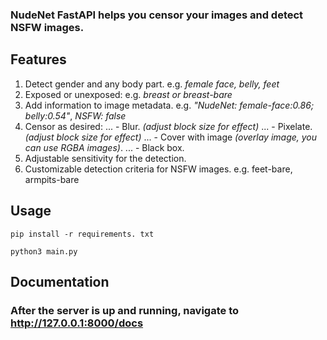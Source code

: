  ### NudeNet FastAPI helps you censor your images and detect NSFW images.

## Features
1. Detect gender and any body part. e.g. *female face, belly, feet*
2. Exposed or unexposed: e.g. *breast or breast-bare*
3. Add information to image metadata. e.g. *"NudeNet: female-face:0.86; belly:0.54"*, *NSFW: false*  
4. Censor as desired: 
... - Blur. *(adjust block size for effect)*
... - Pixelate. *(adjust block size for effect)*
... - Cover with image *(overlay image, you can use RGBA images)*.
... - Black box.
5. Adjustable sensitivity for the detection.
6. Customizable detection criteria for NSFW images. e.g. feet-bare, armpits-bare

## Usage
```
pip install -r requirements. txt

python3 main.py
```

## Documentation
### After the server is up and running, navigate to <http://127.0.0.1:8000/docs>
